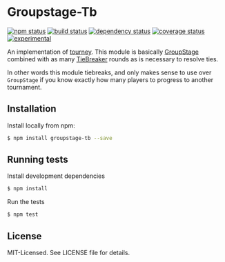 # Groupstage-Tb
[![npm status](http://img.shields.io/npm/v/groupstage-tb.svg)](https://www.npmjs.org/package/groupstage-tb)
[![build status](https://secure.travis-ci.org/clux/groupstage-tb.svg)](http://travis-ci.org/clux/groupstage-tb)
[![dependency status](https://david-dm.org/clux/groupstage-tb.svg)](https://david-dm.org/clux/groupstage-tb)
[![coverage status](http://img.shields.io/coveralls/clux/groupstage-tb.svg)](https://coveralls.io/r/clux/groupstage-tb)
[![experimental](http://img.shields.io/badge/stability-experimental-DD5F0A.svg)](http://nodejs.org/api/documentation.html#documentation_stability_index)

An implementation of [tourney](https://github.com/clux/tourney). This module is basically [GroupStage](https://github.com/clux/groupstage) combined with as many [TieBreaker](https://github.com/clux/tiebreaker) rounds as is necessary to resolve ties.

In other words this module tiebreaks, and only makes sense to use over `GroupStage` if you know exactly how many players to progress to another tournament.

## Installation
Install locally from npm:

```bash
$ npm install groupstage-tb --save
```

## Running tests
Install development dependencies

```bash
$ npm install
```

Run the tests

```bash
$ npm test
```

## License
MIT-Licensed. See LICENSE file for details.
